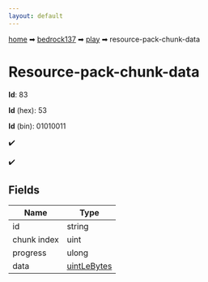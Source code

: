 ```yaml
---
layout: default
---
```


[home](/) ➡ [bedrock137](/protocol/bedrock137) ➡ [play](/protocol/bedrock137/play) ➡ resource-pack-chunk-data

# Resource-pack-chunk-data

**Id**: 83

**Id** (hex): 53

**Id** (bin): 01010011

✔️

✔️

## Fields

Name | Type
---|---
id | string
chunk index | uint
progress | ulong
data | [uintLeBytes](/protocol/bedrock137/arrays)

